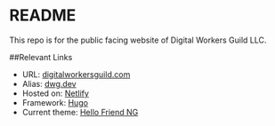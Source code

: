 # README

This repo is for the public facing website of Digital Workers Guild LLC.

##Relevant Links
- URL: [digitalworkersguild.com](digitalworkersguild.com) 
- Alias: [dwg.dev](dwg.dev) 
- Hosted on: [Netlify](https://app.netlify.com/sites/digitalworkersguild/overview) 
- Framework: [Hugo](https://gohugo.io/documentation/) 
- Current theme: [Hello Friend NG](https://themes.gohugo.io/hugo-theme-hello-friend-ng/) 